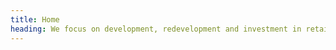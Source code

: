 ```yaml
---
title: Home
heading: We focus on development, redevelopment and investment in retail and shopping center properties throughout texas and the south!
---
```

